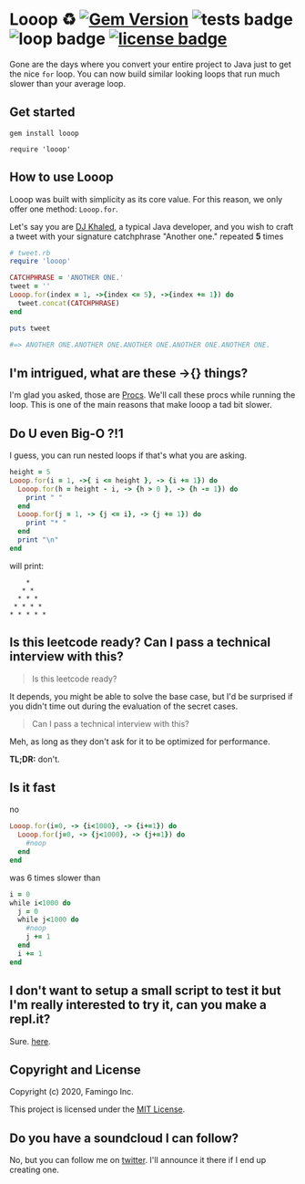 # Looop ♻  [![Gem Version](https://badge.fury.io/rb/looop.svg)](https://badge.fury.io/rb/looop) ![tests badge](https://img.shields.io/badge/Tests-none-brightgreen) ![loop badge](https://img.shields.io/badge/loop-for-brightgreen) [![license badge](https://img.shields.io/badge/License-MIT-blue)](https://github.com/jusleg/looop/blob/master/LICENSE)
Gone are the days where you convert your entire project to Java just to get the nice `for` loop. You can now build similar looking loops that run much slower than your average loop.

## Get started

`gem install looop`

`require 'looop'`

## How to use Looop

Looop was built with simplicity as its core value. For this reason, we only offer one method: `Looop.for`.

Let's say you are [DJ Khaled](https://en.wikipedia.org/wiki/DJ_Khaled), a typical Java developer, and you wish to craft a tweet with your signature catchphrase "Another one." repeated **5** times

```ruby
# tweet.rb
require 'looop'

CATCHPHRASE = 'ANOTHER ONE.'
tweet = ''
Looop.for(index = 1, ->{index <= 5}, ->{index += 1}) do
  tweet.concat(CATCHPHRASE)
end

puts tweet

#=> ANOTHER ONE.ANOTHER ONE.ANOTHER ONE.ANOTHER ONE.ANOTHER ONE.
```

## I'm intrigued, what are these ->{} things?

I'm glad you asked, those are [Procs](https://ruby-doc.org/core-2.6/Proc.html). We'll call these procs while running the loop. This is one of the main reasons that make looop a tad bit slower.

## Do U even Big-O ?!1

I guess, you can run nested loops if that's what you are asking.

```ruby
height = 5
Looop.for(i = 1, ->{ i <= height }, -> {i += 1}) do
  Looop.for(h = height - i, -> {h > 0 }, -> {h -= 1}) do
    print " "
  end
  Looop.for(j = 1, -> {j <= i}, -> {j += 1}) do
    print "* "
  end
  print "\n"
end
```

will print:

```console
    * 
   * * 
  * * * 
 * * * * 
* * * * * 
```

## Is this leetcode ready? Can I pass a technical interview with this?

> Is this leetcode ready?

It depends, you might be able to solve the base case, but I'd be surprised if you didn't time out during the evaluation of the secret cases.

> Can I pass a technical interview with this?

Meh, as long as they don't ask for it to be optimized for performance. 

**TL;DR:** don't.

## Is it fast

no

```ruby
Looop.for(i=0, -> {i<1000}, -> {i+=1}) do
  Looop.for(j=0, -> {j<1000}, -> {j+=1}) do
    #noop
  end
end
```

was 6 times slower than

```ruby
i = 0
while i<1000 do
  j = 0
  while j<1000 do
    #noop
    j += 1
  end
  i += 1
end
```

## I don't want to setup a small script to test it but I'm really interested to try it, can you make a repl.it?

Sure. [here](https://repl.it/@jusleg/looop).

## Copyright and License
Copyright (c) 2020, Famingo Inc.

This project is licensed under the [MIT License](https://github.com/jusleg/looop/blob/master/LICENSE).

## Do you have a soundcloud I can follow?

No, but you can follow me on [twitter](https://twitter.com/jusleg). I'll announce it there if I end up creating one.

